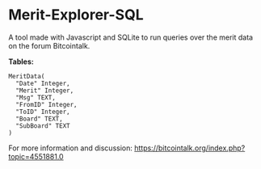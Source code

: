 # Merit-Explorer-SQL

A tool made with Javascript and SQLite to run queries over the merit data on the forum Bitcointalk.

**Tables:**

```
MeritData(
  "Date" Integer,
  "Merit" Integer,
  "Msg" TEXT,
  "FromID" Integer,
  "ToID" Integer,
  "Board" TEXT,
  "SubBoard" TEXT
)
```

For more information and discussion: https://bitcointalk.org/index.php?topic=4551881.0
